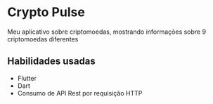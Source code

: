 # Crypto Pulse

Meu aplicativo sobre criptomoedas, mostrando informações sobre 9 criptomoedas diferentes

## Habilidades usadas

- Flutter
- Dart
- Consumo de API Rest por requisição HTTP
